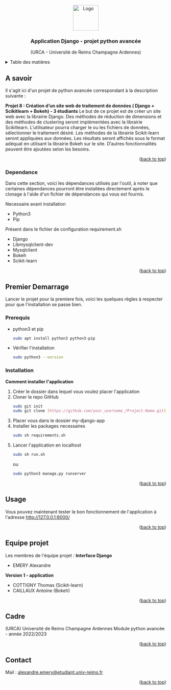 <!-- PROJECT LOGO -->
<br />
<div align="center">
  <a>
    <img src="https://forgemia.inra.fr/uploads/-/system/project/avatar/4253/kisspng-django-web-development-web-framework-python-softwa-django-5b45d914274e46.055745571531304212161.png" alt="Logo" width="80" height="80">
  </a>

  <h3 align="center">Application Django - projet python avancée</h3>

  <p align="center">
    (URCA - Université de Reims Champagne Ardennes)
  </p>
</div>

<!-- Table des matières -->
<details>
  <summary>Table des matières</summary>
  <ol>
    <li>
      <a href="#a-savoir">A savoir</a>
      <ul>
        <li><a href="#dependance">Dépendances</a></li>
      </ul>
    </li>
    <li>
      <a href="#premier-demarrage">Premier démarrage</a>
      <ul>
        <li><a href="#prerequis">Prerequis</a></li>
        <li><a href="#installation">Installation</a></li>
      </ul>
    </li>
    <li><a href="#usage">Usage</a></li>
    <li><a href="#equipe-projet">Equipe projet</a></li>
    <li><a href="#Cadre">Cadre</a></li>
    <li><a href="#contact">Contact</a></li>
    <li><a href="#acknowledgments">Acknowledgments</a></li>
  </ol>
</details>



<!-- ABOUT THE PROJECT -->
## A savoir

Il s'agit ici d'un projet de python avancée correspondant à la description suivante :

<strong>Projet 8 : Création d’un site web de traitement de données ( Django + Scikitlearn + Bokeh) - 3 étudiants</strong>
Le but de ce projet est de créer un site web avec la librairie Django. Des méthodes de réduction
de dimensions et des méthodes de clustering seront implémentées avec la librairie Scikitlearn. L’utilisateur pourra charger le ou les fichiers de données, sélectionner le traitement
désiré. Les méthodes de la librairie Scikit-learn seront appliquées aux données. Les résultats
seront affichés sous le format adéquat en utilisant la librairie Bokeh sur le site. D’autres
fonctionnalités peuvent être ajoutées selon les besoins. 

<p align="right">(<a href="#readme-top">back to top</a>)</p>



### Dependance
Dans cette section, voici les dépendances utilisés par l'outil, à noter que certaines dépendances pourront être installées directement après le clonage à l'aide d'un fichier de dépendances qui vous est fournis.

Necessaire avant installation
* Python3
* Pip

Présent dans le fichier de configuration requirement.sh
* Django
* Libmysqlclient-dev
* Mysqlclient
* Bokeh
* Scikit-learn

<p align="right">(<a href="#readme-top">back to top</a>)</p>



<!-- GETTING STARTED -->
## Premier Demarrage

Lancer le projet pour la premiere fois, voici les quelques règles à respecter pour que l'installation se passe bien.

### Prerequis

* python3 et pip
  ```sh
  sudo apt install python3 python3-pip
  ```
  
* Vérifier l'installation
  ```sh
  sudo python3 --version
  ```

### Installation

<strong>Comment installer l'application</strong>

1. Créer le dossier dans lequel vous voulez placer l'application
2. Cloner le repo GitHub
   ```sh
   sudo git init
   sudo git clone [https://github.com/your_username_/Project-Name.git](https://github.com/Alexouilleuuuh/my-django-app.git)
   ```
3. Placer vous dans le dossier my-django-app
4. Installer les packages necessaires
   ```sh
   sudo sh requirements.sh
   ```
5. Lancer l'application en localhost
   ```sh
   sudo sh run.sh
   ```
    ou
   ```sh
   sudo python3 manage.py runserver
   ```
   
<p align="right">(<a href="#readme-top">back to top</a>)</p>



<!-- USAGE EXAMPLES -->
## Usage

Vous pouvez maintenant tester le bon fonctionnement de l'application à l'adresse <a href="http://127.0.0.1:8000/">http://127.0.0.1:8000/</a>

<p align="right">(<a href="#readme-top">back to top</a>)</p>



<!-- Equipe -->
## Equipe projet

Les membres de l'équipe projet :
<strong>Interface Django</strong>
* EMERY Alexandre

<strong>Version 1 - application</strong>
* COTTIGNY Thomas (Scikit-learn)
* CAILLAUX Antoine (Bokeh)

<p align="right">(<a href="#readme-top">back to top</a>)</p>



<!-- CADRE -->
## Cadre

(URCA) Université de Reims Champagne Ardennes
Module python avancée - année 2022/2023

<p align="right">(<a href="#readme-top">back to top</a>)</p>



<!-- CONTACT -->
## Contact

Mail : alexandre.emery@etudiant.univ-reims.fr

<p align="right">(<a href="#readme-top">back to top</a>)</p>
